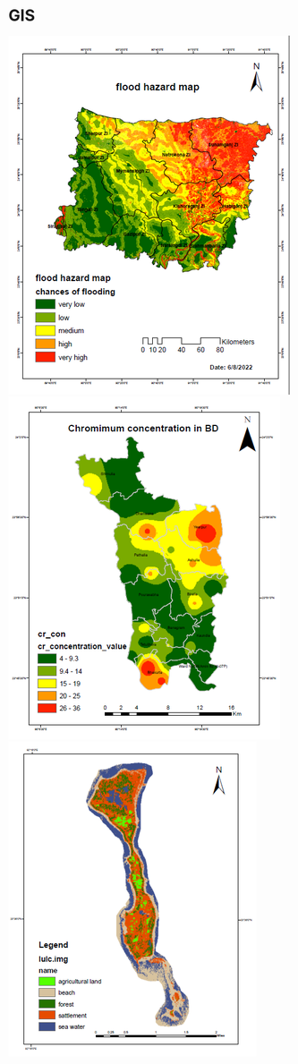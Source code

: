 # GIS

<img src="https://github.com/muksanakhatun/GIS/blob/main/flood.PNG" alt="SS 1"/>


<img src="https://github.com/muksanakhatun/GIS/blob/main/cr%20con.PNG" alt="SS 1"/>


<img src="https://github.com/muksanakhatun/GIS/blob/main/lulc.PNG" alt="SS 1"/>
